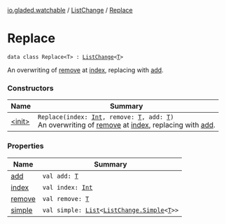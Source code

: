 [io.gladed.watchable](../../index.md) / [ListChange](../index.md) / [Replace](./index.md)

# Replace

`data class Replace<T> : `[`ListChange`](../index.md)`<`[`T`](index.md#T)`>`

An overwriting of [remove](remove.md) at [index](--index--.md), replacing with [add](add.md).

### Constructors

| Name | Summary |
|---|---|
| [&lt;init&gt;](-init-.md) | `Replace(index: `[`Int`](https://kotlinlang.org/api/latest/jvm/stdlib/kotlin/-int/index.html)`, remove: `[`T`](index.md#T)`, add: `[`T`](index.md#T)`)`<br>An overwriting of [remove](remove.md) at [index](--index--.md), replacing with [add](add.md). |

### Properties

| Name | Summary |
|---|---|
| [add](add.md) | `val add: `[`T`](index.md#T) |
| [index](--index--.md) | `val index: `[`Int`](https://kotlinlang.org/api/latest/jvm/stdlib/kotlin/-int/index.html) |
| [remove](remove.md) | `val remove: `[`T`](index.md#T) |
| [simple](simple.md) | `val simple: `[`List`](https://kotlinlang.org/api/latest/jvm/stdlib/kotlin.collections/-list/index.html)`<`[`ListChange.Simple`](../-simple/index.md)`<`[`T`](index.md#T)`>>` |
